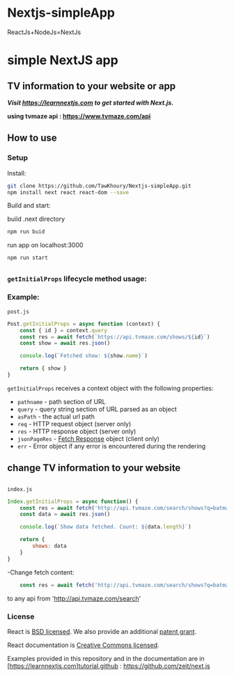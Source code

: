 # Nextjs-simpleApp 

ReactJs+NodeJs=NextJs

# simple NextJS app 

## TV information to your website or app

***Visit https://learnnextjs.com to get started with Next.js.***

**using tvmaze api : https://www.tvmaze.com/api**

## How to use

### Setup

Install:

```bash
git clone https://github.com/TawKhoury/Nextjs-simpleApp.git
npm install next react react-dom --save
```

Build and start:

build .next directory
```bash
npm run buid  
```

run app on localhost:3000
```bash
npm run start
```
##
###  `getInitialProps` lifecycle method usage: 

### Example:
`post.js`

```jsx
Post.getInitialProps = async function (context) {
    const { id } = context.query
    const res = await fetch(`https://api.tvmaze.com/shows/${id}`)
    const show = await res.json()

    console.log(`Fetched show: ${show.name}`)

    return { show }
}
```

`getInitialProps` receives a context object with the following properties:

- `pathname` - path section of URL
- `query` - query string section of URL parsed as an object
- `asPath` - the actual url path
- `req` - HTTP request object (server only)
- `res` - HTTP response object (server only)
- `jsonPageRes` - [Fetch Response](https://developer.mozilla.org/en-US/docs/Web/API/Response) object (client only)
- `err` - Error object if any error is encountered during the rendering


## change TV information to your website
##
`index.js`
```jsx
Index.getInitialProps = async function() {
    const res = await fetch('http://api.tvmaze.com/search/shows?q=batman')
    const data = await res.json()

    console.log(`Show data fetched. Count: ${data.length}`)

    return {
        shows: data
    }
}
```
-Change fetch content:
```jsx
    const res = await fetch('http://api.tvmaze.com/search/shows?q=batman')
```
to any api from 'http://api.tvmaze.com/search' 


### License

React is [BSD licensed](./LICENSE). We also provide an additional [patent grant](./PATENTS).

React documentation is [Creative Commons licensed](./LICENSE-docs).

Examples provided in this repository and in the documentation are in [https://learnnextjs.com]tutorial,github : https://github.com/zeit/next.js


